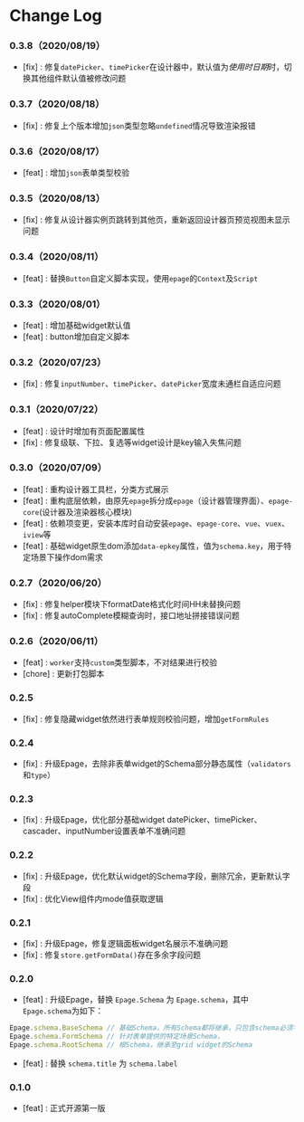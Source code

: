 # Change Log


### 0.3.8（2020/08/19）

- [fix] : 修复`datePicker`、`timePicker`在设计器中，默认值为*使用时日期*时，切换其他组件默认值被修改问题

### 0.3.7（2020/08/18）

- [fix] : 修复上个版本增加`json`类型忽略`undefined`情况导致渲染报错

### 0.3.6（2020/08/17）

- [feat] : 增加`json`表单类型校验


### 0.3.5（2020/08/13）

- [fix] : 修复从设计器实例页跳转到其他页，重新返回设计器页预览视图未显示问题


### 0.3.4（2020/08/11）

- [feat] : 替换`Button`自定义脚本实现，使用`epage`的`Context`及`Script`

### 0.3.3（2020/08/01）

- [feat] : 增加基础widget默认值
- [feat] : button增加自定义脚本

### 0.3.2（2020/07/23）

- [fix] : 修复`inputNumber`、`timePicker`、`datePicker`宽度未通栏自适应问题


### 0.3.1（2020/07/22）

- [feat] : 设计时增加有页面配置属性
- [fix] : 修复级联、下拉、复选等widget设计是key输入失焦问题

### 0.3.0（2020/07/09）

- [feat] : 重构设计器工具栏，分类方式展示
- [feat] : 重构底层依赖，由原先`epage`拆分成`epage`（设计器管理界面）、`epage-core`(设计器及渲染器核心模块)
- [feat] : 依赖项变更，安装本库时自动安装`epage`、`epage-core`、`vue`、`vuex`、`iview`等
- [feat] : 基础widget原生dom添加`data-epkey`属性，值为`schema.key`，用于特定场景下操作dom需求

### 0.2.7（2020/06/20）

- [fix] : 修复helper模块下formatDate格式化时间HH未替换问题
- [fix] : 修复autoComplete模糊查询时，接口地址拼接错误问题

### 0.2.6（2020/06/11）

- [feat] : `worker`支持`custom`类型脚本，不对结果进行校验
- [chore] : 更新打包脚本

### 0.2.5

- [fix] : 修复隐藏widget依然进行表单规则校验问题，增加`getFormRules`

### 0.2.4

- [fix] : 升级Epage，去除非表单widget的Schema部分静态属性（`validators`和`type`）

### 0.2.3

- [fix] : 升级Epage，优化部分基础widget datePicker、timePicker、cascader、inputNumber设置表单不准确问题

### 0.2.2

- [fix] : 升级Epage，优化默认widget的Schema字段，删除冗余，更新默认字段
- [fix] : 优化View组件内mode值获取逻辑

### 0.2.1

- [fix] : 升级Epage，修复逻辑面板widget名展示不准确问题
- [fix] : 修复`store.getFormData()`存在多余字段问题

### 0.2.0

- [feat] : 升级Epage，替换 `Epage.Schema` 为 `Epage.schema`，其中  `Epage.schema`为如下：

```js
Epage.schema.BaseSchema // 基础Schema，所有Schema都将继承，只包含schema必须字段
Epage.schema.FormSchema // 针对表单提供的特定场景Schema，
Epage.schema.RootSchema // 根Schema，继承至grid widget的Schema
```
- [feat] : 替换 `schema.title` 为 `schema.label`

### 0.1.0

- [feat] : 正式开源第一版
